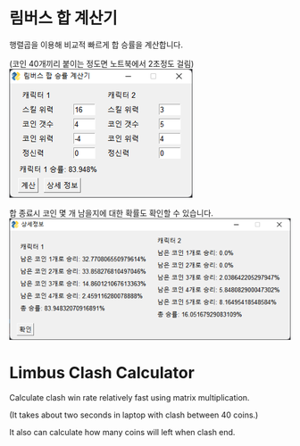 # 림버스 합 계산기

행렬곱을 이용해 비교적 빠르게 합 승률을 계산합니다.

(코인 40개끼리 붙이는 정도면 노트북에서 2초정도 걸림)
![메인화면](images/main_screen.png)

합 종료시 코인 몇 개 남을지에 대한 확률도 확인할 수 있습니다.
![상세정보화면](images/detail_screen.png)


# Limbus Clash Calculator

Calculate clash win rate relatively fast using matrix multiplication.

(It takes about two seconds in laptop with clash between 40 coins.)

It also can calculate how many coins will left when clash end.
